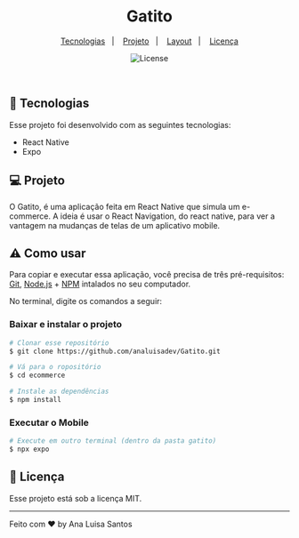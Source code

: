 <h1 align="center"> Gatito </h1>

<p align="center">
  <a href="#-tecnologias">Tecnologias</a>&nbsp;&nbsp;&nbsp;|&nbsp;&nbsp;&nbsp;
  <a href="#-projeto">Projeto</a>&nbsp;&nbsp;&nbsp;|&nbsp;&nbsp;&nbsp;
  <a href="#-layout">Layout</a>&nbsp;&nbsp;&nbsp;|&nbsp;&nbsp;&nbsp;
  <a href="#memo-licença">Licença</a>
</p>

<p align="center">
  <img alt="License" src="https://img.shields.io/static/v1?label=license&message=MIT&color=49AA26&labelColor=000000">
</p>

<br>

## 🚀 Tecnologias

Esse projeto foi desenvolvido com as seguintes tecnologias:

- React Native
- Expo

## 💻 Projeto

O Gatito, é uma aplicação feita em React Native que simula um e-commerce. A ideia é usar o React Navigation, do react native, para ver a vantagem na mudanças de telas de um aplicativo mobile.

## ⚠ Como usar

Para copiar e executar essa aplicação, você precisa de três pré-requisitos: [Git](https://git-scm.com), [Node.js](https://nodejs.org/en) + [NPM](https://www.npmjs.com/) intalados no seu computador.

No terminal, digite os comandos a seguir:

### Baixar e instalar o projeto

```bash
# Clonar esse repositório
$ git clone https://github.com/analuisadev/Gatito.git

# Vá para o ropositório
$ cd ecommerce

# Instale as dependências
$ npm install
```

### Executar o Mobile

```bash
# Execute em outro terminal (dentro da pasta gatito)
$ npx expo
```
## :memo: Licença

Esse projeto está sob a licença MIT.

---

Feito com ♥ by Ana Luisa Santos
